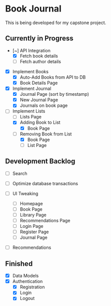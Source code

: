 # Book Journal

This is being developed for my capstone project.

## Currently in Progress

- [~] API Integration
  - [X] Fetch book details
  - [ ] Fetch author details
- [X] Implement Books
  - [X] Auto-Add Books from API to DB
  - [X] Book Details Page
- [X] Implement Journal
  - [X] Journal Page (sort by timestamp)
  - [X] New Journal Page
  - [X] Journals on book page
- [ ] Implement Lists
  - [ ] Lists Page
  - [X] Adding Book to List
    - [X] Book Page
  - [ ] Removing Book from List
    - [X] Book Page
    - [ ] List Page

## Development Backlog

- [ ] Search
- [ ] Optimize database transactions

- [ ] UI Tweaking
  - [ ] Homepage
  - [ ] Book Page
  - [ ] Library Page
  - [ ] Recommendations Page
  - [ ] Login Page
  - [ ] Register Page
  - [ ] Journal Page
- [ ] Recommendations

## Finished

- [X] Data Models
- [X] Authentication
  - [X] Registration
  - [X] Login
  - [X] Logout
